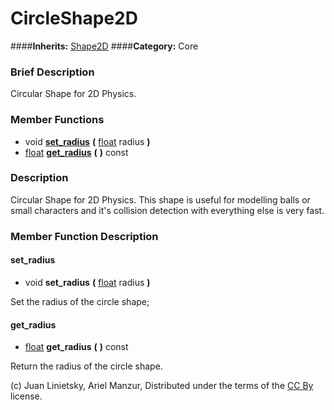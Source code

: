 #  CircleShape2D  
####**Inherits:** [Shape2D](class_shape2d)
####**Category:** Core

###  Brief Description  
Circular Shape for 2D Physics.

###  Member Functions 
  * void  **[set&#95;radius](#set_radius)**  **(** [float](class_float) radius  **)**
  * [float](class_float)  **[get&#95;radius](#get_radius)**  **(** **)** const

###  Description  
Circular Shape for 2D Physics. This shape is useful for modelling balls or small characters and it's collision detection with everything else is very fast.

###  Member Function Description  

#### <a name="set_radius">set_radius</a>
  * void  **set&#95;radius**  **(** [float](class_float) radius  **)**

Set the radius of the circle shape;

#### <a name="get_radius">get_radius</a>
  * [float](class_float)  **get&#95;radius**  **(** **)** const

Return the radius of the circle shape.


(c) Juan Linietsky, Ariel Manzur, Distributed under the terms of the [CC By](https://creativecommons.org/licenses/by/3.0/legalcode) license.
